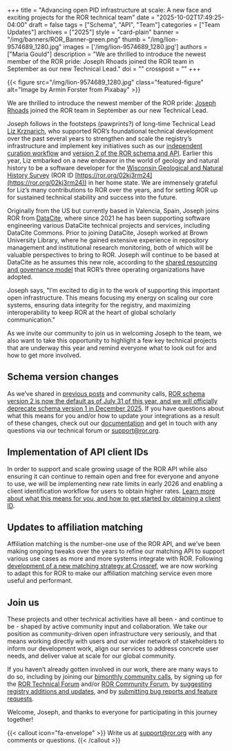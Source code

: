 +++ 
title = "Advancing open PID infrastructure at scale: A new face and exciting projects for the ROR technical team" 
date = "2025-10-02T17:49:25-04:00"
draft = false 
tags = ["Schema", "API", "Team"] 
categories = ["Team Updates"] 
archives = ["2025"]
style = "card-plain" 
banner = "/img/banners/ROR_Banner-green.png" 
thumb = "/img/lion-9574689_1280.jpg" 
images = ['/img/lion-9574689_1280.jpg']
authors = ["Maria Gould"] 
description = "We are thrilled to introduce the newest member of the ROR pride: Joseph Rhoads joined the ROR team in September as our new Technical Lead."
doi = ""
crosspost = ""
+++ 


{{< figure src="/img/lion-9574689_1280.jpg" class="featured-figure" alt="Image by Armin Forster from Pixabay" >}}

We are thrilled to introduce the newest member of the ROR pride: [Joseph Rhoads](/authors/joseph-rhoads/) joined the ROR team in September as our new Technical Lead.

Joseph follows in the footsteps (pawprints?) of long-time Technical Lead [Liz Krznarich](/authors/liz-krznarich), who supported ROR’s foundational technical development over the past several years to strengthen and scale the registry’s infrastructure and implement key initiatives such as our [independent curation workflow](/blog/2022-03-17-first-independent-release/) and [version 2 of the ROR schema and API](/blog/2024-04-15-announcing-ror-v2/). Earlier this year, Liz embarked on a new endeavor in the world of geology and natural history to be a software developer for the [Wisconsin Geological and Natural History Survey](https://home.wgnhs.wisc.edu/) (ROR ID [https://ror.org/02kj3rm24](https://ror.org/02kj3rm24)) in her home state. We are immensely grateful for Liz’s many contributions to ROR over the years, and for setting ROR up for sustained technical stability and success into the future. 

Originally from the US but currently based in Valencia, Spain, Joseph joins ROR from [DataCite](https://datacite.org), where since 2021 he has been supporting software engineering various DataCite technical projects and services, including DataCite Commons. Prior to joining DataCite, Joseph worked at Brown University Library, where he gained extensive experience in repository management and institutional research monitoring, both of which will be valuable perspectives to bring to ROR. Joseph will continue to be based at DataCite as he assumes this new role, according to the [shared resourcing and governance model](/about/#governance) that ROR’s three operating organizations have adopted. 

Joseph says, "I’m excited to dig in to the work of supporting this important open infrastructure. This means focusing my energy on scaling our core systems, ensuring data integrity for the registry, and maximizing interoperability to keep ROR at the heart of global scholarly communication."

As we invite our community to join us in welcoming Joseph to the team, we also want to take this opportunity to highlight a few key technical projects that are underway this year and remind everyone what to look out for and how to get more involved. 

## Schema version changes

As we’ve shared in [previous posts](/tags/schema/) and community calls, [ROR schema version 2 is now the default as of July 31 of this year, and we will officially deprecate schema version 1 in December 2025](/blog/2025-06-11-v1-sunset/). If you have questions about what this means for you and/or how to update your integrations as a result of these changes, check out our [documentation](https://ror.readme.io) and get in touch with any questions via our technical forum or [support@ror.org](mailto:support@ror.org). 

## Implementation of API client IDs

In order to support and scale growing usage of the ROR API while also ensuring it can continue to remain open and free for everyone and anyone to use, we will be implementing new rate limits in early 2026 and enabling a client identification workflow for users to obtain higher rates. [Learn more about what this means for you, and how to get started by obtaining a client ID](https://ror.readme.io/docs/client-id#/). 

## Updates to affiliation matching

Affiliation matching is the number-one use of the ROR API, and we’ve been making ongoing tweaks over the years to refine our matching API to support various use cases as more and more systems integrate with ROR. Following [development of a new matching strategy at Crossref](/blog/2025-01-27-faster-affiliation-matching/), we are now working to adapt this for ROR to make our affiliation matching service even more useful and performant. 

## Join us

These projects and other technical activities have all been - and continue to be - shaped by active community input and collaboration. We take our position as community-driven open infrastructure very seriously, and that means working directly with users and our wider network of stakeholders to inform our development work, align our services to address concrete user needs, and deliver value at scale for our global community.

If you haven’t already gotten involved in our work, there are many ways to do so, including by joining our [bimonthly community calls](/events), by signing up for the [ROR Technical Forum](https://groups.google.com/a/ror.org/g/ror-tech) and/or [ROR Community Forum](https://groups.google.com/a/ror.org/g/ror-community), by [suggesting registry additions and updates](https://curation-request.ror.org), and by [submitting bug reports and feature requests](https://github.com/ror-community/ror-roadmap). 

Welcome, Joseph, and thanks to everyone for participating in this journey together! 

{{< callout icon="fa-envelope" >}} 
Write us at support@ror.org with any comments or questions.
{{< /callout >}} 